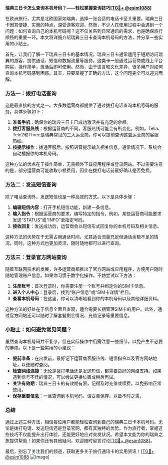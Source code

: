 **瑞典三日卡怎么查询本机号码？——轻松掌握查询技巧[[TG💪+ @esim1088](https://t.me/s/esim1088)]**

在欧洲旅行，尤其是北欧国家如瑞典，选择一张合适的电话卡至关重要。瑞典三日卡因其便捷、实惠的特点，深受游客欢迎。然而，不少人在使用过程中会遇到一个问题：如何查询自己的本机号码呢？这不仅关系到日常通讯的需求，也是确保旅行顺畅的重要一环。本文将详细介绍瑞典三日卡查询本机号码的方法，并分享一些实用的小贴士。

首先，让我们了解一下瑞典三日卡的基本情况。瑞典三日卡通常适用于短期访问瑞典的游客，提供通话、短信和数据流量等服务。这类卡一般通过运营商或线上平台购买，操作简单，激活后即可使用。然而，由于语言和文化差异，很多用户对如何查询本机号码感到困惑。其实，只要掌握了正确的方法，这个问题完全可以迎刃而解。

### 方法一：拨打电话查询

这是最直接的方式之一。大多数运营商都提供了通过拨打电话查询本机号码的服务。具体步骤如下：

1. **准备手机**：确保你的瑞典三日卡已成功激活并有充足的余额。
2. **拨打客服热线**：根据运营商的不同，客服热线可能会有所变化。例如，Telia、Tele2和Three是瑞典常见的三大运营商。你可以提前查询这些运营商的客服热线。
3. **按提示操作**：拨通客服后，按照语音提示输入相关信息。通常情况下，系统会自动播报你的本机号码。

这种方法的优点在于操作简单，无需额外下载应用程序或登录网站。不过需要注意的是，部分运营商可能收取小额费用，因此在拨打电话前最好确认是否免费。

### 方法二：发送短信查询

除了电话查询外，发送短信也是一种高效的方式。以下是具体步骤：

1. **编辑短信内容**：打开手机短信功能，新建一条信息。
2. **输入指令**：根据运营商的要求，编写特定的指令。例如，某些运营商可能要求发送“STATUS”或“INFO”至指定号码。
3. **接收回复**：发送成功后，运营商会以短信形式回复你的本机号码及相关信息。

这种方法的优势在于无需占用通话时间，尤其适合流量充足但通话余额不足的情况。同时，这种方式也更加灵活，随时随地都可以进行查询。

### 方法三：登录官方网站查询

随着互联网技术的发展，许多运营商都推出了官方网站或应用程序，方便用户随时随地管理账户信息。如果你习惯于数字化操作，不妨尝试以下方法：

1. **注册账号**：首次登录时，你需要注册一个账号并绑定你的SIM卡信息。
2. **进入个人中心**：登录后，找到“账户信息”或“SIM卡详情”栏目。
3. **查看本机号码**：在这里，你可以清晰地看到你的本机号码以及其他详细资料。

这种方法的好处在于信息全面且直观，适合需要长期管理SIM卡的用户。此外，通过官方网站还可以随时了解套餐剩余情况、充值记录等重要信息。

### 小贴士：如何避免常见问题？

虽然查询本机号码并不复杂，但在实际操作中仍需注意一些细节，以免产生不必要的麻烦。以下是一些实用的小建议：

- **提前准备**：在出发前，最好记下运营商客服热线、短信指令以及官方网站地址，以便随时查阅。
- **检查网络连接**：无论是拨打电话还是发送短信，都需要良好的网络支持。如果遇到信号不佳的情况，可以尝试更换位置或稍后再试。
- **关注有效期**：瑞典三日卡的有效期有限，记得及时充值或续费，以免影响正常使用。
- **保存重要信息**：一旦查询到本机号码，请妥善保存，以备不时之需。

### 总结

通过上述三种方法，相信每位用户都能轻松查询到自己的瑞典三日卡本机号码。无论是拨打电话、发送短信还是登录官网，都有其独特的优势。作为旅行者，掌握这些技巧不仅能提升出行体验，还能更好地应对突发状况。希望本文能为你的瑞典之旅提供帮助！如果你还有其他疑问，欢迎随时留言讨论[[TG💪+ @esim1088](https://t.me/s/esim1088)]。

最后，别忘了关注我们的频道，获取更多关于旅行通讯卡的实用资讯！[[TG💪+ @esim1088](https://t.me/s/esim1088) ![Image](https://i.postimg.cc/4NQfJmqS/Snipaste-2025-05-13-00-14-12.png)]